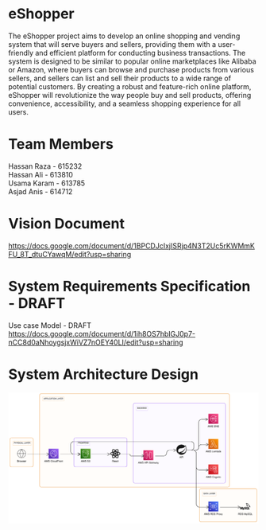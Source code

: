 # eShopper
The eShopper project aims to develop an online shopping and vending system that will serve buyers and sellers, providing them with a user-friendly and efficient platform for conducting business transactions. The system is designed to be similar to popular online marketplaces like Alibaba or Amazon, where buyers can browse and purchase products from various sellers, and sellers can list and sell their products to a wide range of potential customers. By creating a robust and feature-rich online platform, eShopper will revolutionize the way people buy and sell products, offering convenience, accessibility, and a seamless shopping experience for all users.


# Team Members
Hassan Raza - 615232<br>
Hassan Ali - 613810<br>
Usama Karam - 613785<br>
Asjad Anis - 614712<br>

# Vision Document
https://docs.google.com/document/d/1BPCDJcIxjISRjp4N3T2Uc5rKWMmKFU_8T_dtuCYawqM/edit?usp=sharing

# System Requirements Specification - DRAFT
Use case Model - DRAFT<br>
https://docs.google.com/document/d/1ih8OS7hbIGJ0p7-nCC8d0aNhoygsjxWiVZ7nOEY40LI/edit?usp=sharing

# System Architecture Design
![alt text](https://github.com/autodidactGuy/eShopper/blob/main/documents/SWE_eShopper_System_Architecture.png?raw=true)


